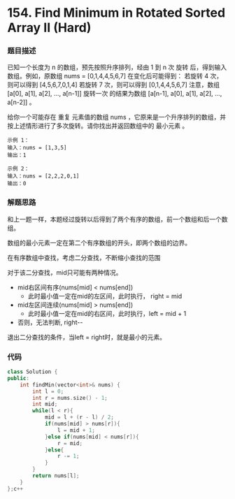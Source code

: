 # 154. Find Minimum in Rotated Sorted Array II (Hard)

### 题目描述

已知一个长度为 n 的数组，预先按照升序排列，经由 1 到 n 次 旋转 后，得到输入数组。例如，原数组 nums = \[0,1,4,4,5,6,7] 在变化后可能得到： 若旋转 4 次，则可以得到 \[4,5,6,7,0,1,4] 若旋转 7 次，则可以得到 \[0,1,4,4,5,6,7] 注意，数组 \[a\[0], a\[1], a\[2], ..., a\[n-1]] 旋转一次 的结果为数组 \[a\[n-1], a\[0], a\[1], a\[2], ..., a\[n-2]] 。

给你一个可能存在 重复 元素值的数组 nums ，它原来是一个升序排列的数组，并按上述情形进行了多次旋转。请你找出并返回数组中的 最小元素 。

```
示例 1：
输入：nums = [1,3,5]
输出：1

示例 2：
输入：nums = [2,2,2,0,1]
输出：0
```

### 解题思路

和上一题一样，本题经过旋转以后得到了两个有序的数组，前一个数组和后一个数组。

数组的最小元素一定在第二个有序数组的开头，即两个数组的边界。

在有序数组中查找，考虑二分查找，不断缩小查找的范围

对于该二分查找，mid只可能有两种情况。

* mid右区间有序(nums\[mid] < nums\[end])
  * 此时最小值一定在mid的左区间，此时执行， right = mid
* mid左区间连续(nums\[mid]  > nums\[end])
  * 此时最小值一定在mid的右区间，此时执行，left = mid + 1
* 否则，无法判断, right--

退出二分查找的条件，当left = right时，就是最小的元素。

### 代码

```cpp
class Solution {
public:
    int findMin(vector<int>& nums) {
        int l = 0;
        int r = nums.size() - 1;
        int mid;
        while(l < r){
            mid = l + (r - l) / 2;
            if(nums[mid] > nums[r]){
                l = mid + 1;
            }else if(nums[mid] < nums[r]){
                r = mid;
            }else{
                r -= 1;
            }
        }
        return nums[l];
    }
};c++
```
